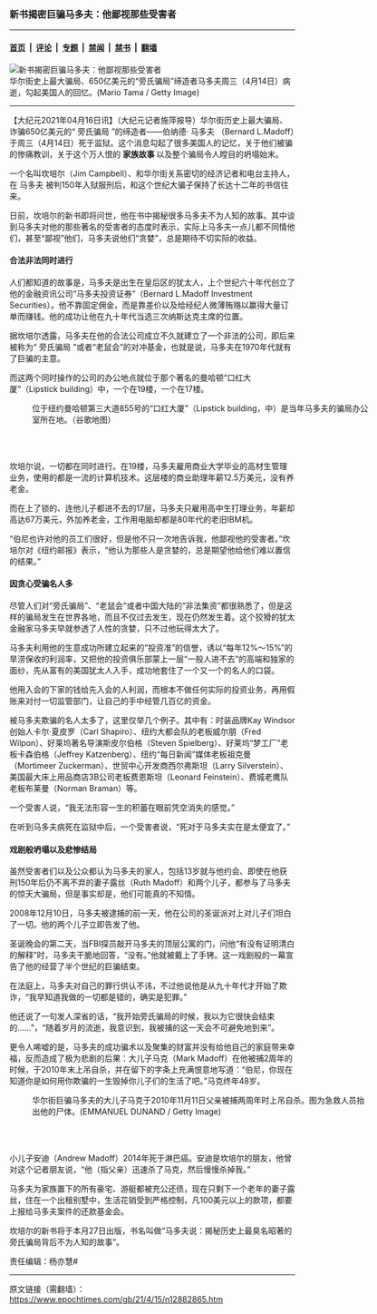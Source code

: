 ### 新书揭密巨骗马多夫：他鄙视那些受害者

---

#### [首页](../../../..?n12882865) &nbsp;|&nbsp; [评论](../../../../../epoch-comment?n12882865) &nbsp;|&nbsp; [专题](../../../../../epoch-special?n12882865) &nbsp;|&nbsp; [禁闻](../../../../../epoch-news?n12882865) &nbsp;|&nbsp; [禁书](../../../../../books?n12882865) &nbsp;|&nbsp; [翻墙](https://github.com/gfw-breaker/nogfw/blob/master/README.md?n12882865)


<div><img alt="新书揭密巨骗马多夫：他鄙视那些受害者" class="attachment-djy_600_400 size-djy_600_400 wp-post-image" src="https://i.epochtimes.com/assets/uploads/2021/04/id12882869-GettyImages-85333747-600x400.jpeg"/>
<div class="caption">
 华尔街史上最大骗局、650亿美元的“旁氏骗局”缔造者马多夫周三（4月14日）病逝，勾起美国人的回忆。(Mario Tama / Getty Image)
</div></div><hr/><div class="post_content" id="artbody" itemprop="articleBody">
 <!-- article content begin -->
 <p>
  【大纪元2021年04月16日讯】（大纪元记者施萍报导）华尔街历史上最大骗局、诈骗650亿美元的“
  <ok href="https://www.epochtimes.com/gb/tag/%E6%97%81%E6%B0%8F%E9%AA%97%E5%B1%80.html">
   旁氏骗局
  </ok>
  ”的缔造者——伯纳德·
  <ok href="https://www.epochtimes.com/gb/tag/%E9%A9%AC%E5%A4%9A%E5%A4%AB.html">
   马多夫
  </ok>
  （Bernard L.Madoff）于周三（4月14日）死于监狱。这个消息勾起了很多美国人的记忆，关于他们被骗的惨痛教训，关于这个万人恨的
  <strong>
   家族故事
  </strong>
  以及整个骗局令人瞠目的坍塌始末。
 </p>
 <p class="p1">
  一个名叫坎培尔（Jim Campbell）、和华尔街关系密切的经济记者和电台主持人，在
  <ok href="https://www.epochtimes.com/gb/tag/%E9%A9%AC%E5%A4%9A%E5%A4%AB.html">
   马多夫
  </ok>
  被判150年入狱服刑后，和这个世纪大骗子保持了长达十二年的书信往来。
 </p>
 <p class="p1">
  日前，坎培尔的新书即将问世，他在书中揭秘很多马多夫不为人知的故事。其中谈到马多夫对他的那些著名的受害者的态度时表示，实际上马多夫一点儿都不同情他们，甚至“鄙视”他们，马多夫说他们“贪婪”，总是期待不切实际的收益。
 </p>
 <h4 class="p1">
  合法非法同时进行
 </h4>
 <p class="p1">
  人们都知道的故事是，马多夫是出生在皇后区的犹太人，上个世纪六十年代创立了他的金融资讯公司“马多夫投资证券”（Bernard L.Madoff Investment Securities）。他不靠固定佣金，而是靠差价以及给经纪人微薄贿赂以赢得大量订单而赚钱。他的成功让他在九十年代当选三次纳斯达克主席的位置。
 </p>
 <p class="p1">
  据坎培尔透露，马多夫在他的合法公司成立不久就建立了一个非法的公司，即后来被称为“
  <ok href="https://www.epochtimes.com/gb/tag/%E6%97%81%E6%B0%8F%E9%AA%97%E5%B1%80.html">
   旁氏骗局
  </ok>
  ”或者“老鼠会”的对冲基金，也就是说，马多夫在1970年代就有了巨骗的主意。
 </p>
 <p class="p1">
  而这两个同时操作的公司的办公地点就位于那个著名的曼哈顿“口红大厦”（Lipstick building）中，一个在19楼，一个在17楼。
 </p>
 <figure aria-describedby="caption-attachment-12882872" class="wp-caption aligncenter" id="attachment_12882872" style="width: 600px">
  <ok href="https://i.epochtimes.com/assets/uploads/2021/04/id12882872-Screen-Shot-2021-04-15-at-2.37.08-PM.png" target="_blank">
   <img alt="" class="size-large wp-image-12882872" src="https://i.epochtimes.com/assets/uploads/2021/04/id12882872-Screen-Shot-2021-04-15-at-2.37.08-PM-600x314.png"/>
  </ok>
  <br/><figcaption class="wp-caption-text" id="caption-attachment-12882872">
   位于纽约曼哈顿第三大道855号的“口红大厦”（Lipstick building，中）是当年马多夫的骗局办公室所在地。（谷歌地图）
  </figcaption><br/>
 </figure><br/>
 <p class="p1">
  坎培尔说，一切都在同时进行。在19楼，马多夫雇用商业大学毕业的高材生管理业务，使用的都是一流的计算机技术。这层楼的商业助理年薪12.5万美元，没有养老金。
 </p>
 <p class="p1">
  而在上了锁的、连他儿子都进不去的17层，马多夫只雇用高中生打理业务，年薪却高达67万美元，外加养老金，工作用电脑却都是80年代的老旧IBM机。
 </p>
 <p class="p1">
  “伯尼也许对他的员工们很好，但是他不只一次地告诉我，他鄙视他的受害者。”坎培尔对《纽约邮报》表示，“他认为那些人是贪婪的，总是期望他给他们难以置信的结果。”
 </p>
 <h4 class="p1">
  因贪心受骗名人多
 </h4>
 <p class="p1">
  尽管人们对“旁氏骗局”、“老鼠会”或者中国大陆的“非法集资”都很熟悉了，但是这样的骗局发生在世界各地，而且不仅过去发生，现在仍然发生着。这个狡猾的犹太金融家马多夫早就参透了人性的贪婪，只不过他玩得太大了。
 </p>
 <p class="p1">
  马多夫利用他的生意成功所建立起来的“投资准”的信誉，诱以“每年12%～15%”的旱涝保收的利润率，又把他的投资俱乐部蒙上一层“一般人进不去”的高端和独家的面纱，先从富有的美国犹太人入手，成功地套住了一个又一个的名人的口袋。
 </p>
 <p class="p1">
  他用入会的下家的钱给先入会的人利润，而根本不做任何实际的投资业务，再用假账来对付一切监管部门，让自己的手中经管几百亿的资金。
 </p>
 <p class="p1">
  被马多夫欺骗的名人太多了，这里仅举几个例子。其中有：时装品牌Kay Windsor创始人卡尔·夏皮罗（Carl Shapiro）、纽约大都会队的老板威尔朋（Fred Wilpon）、好莱坞著名导演斯皮尔伯格（Steven Spielberg）、好莱坞“梦工厂”老板卡森伯格（Jeffrey Katzenberg）、纽约“每日新闻”媒体老板祖克曼（Mortimeer Zuckerman）、世贸中心开发商西尔弗斯坦（Larry Silverstein）、美国最大床上用品商店3B公司老板费恩斯坦（Leonard Feinstein）、费城老鹰队老板布莱曼（Norman Braman）等。
 </p>
 <p class="p1">
  一个受害人说，“我无法形容一生的积蓄在眼前凭空消失的感觉。”
 </p>
 <p class="p1">
  在听到马多夫病死在监狱中后，一个受害者说，“死对于马多夫实在是太便宜了。”
 </p>
 <h4 class="p1">
  戏剧般坍塌以及悲惨结局
 </h4>
 <p class="p1">
  虽然受害者们以及公众都认为马多夫的家人，包括13岁就与他约会、即使在他获刑150年后仍不离不弃的妻子露丝（Ruth Madoff）和两个儿子，都参与了马多夫的惊天大骗局，但是事实却是，他们可能真的不知情。
 </p>
 <p class="p1">
  2008年12月10日，马多夫被逮捕的前一天，他在公司的圣诞派对上对儿子们坦白了一切。他的两个儿子立即告发了他。
 </p>
 <p class="p1">
  圣诞晚会的第二天，当FBI探员敲开马多夫的顶层公寓的门，问他“有没有证明清白的解释”时，马多夫干脆地回答，“没有。”他就被戴上了手铐。这一戏剧般的一幕宣告了他的经营了半个世纪的巨骗结束。
 </p>
 <p class="p1">
  在法庭上，马多夫对自己的罪行供认不讳，不过他说他是从九十年代才开始了欺诈，“我早知道我做的一切都是错的，确实是犯罪。”
 </p>
 <p class="p1">
  他还说了一句发人深省的话，“我开始旁氏骗局的时候，我以为它很快会结束的……”，“随着岁月的流逝，我意识到，我被捕的这一天会不可避免地到来”。
 </p>
 <p class="p1">
  更令人唏嘘的是，马多夫的成功骗术以及聚集的财富并没有给他自己的家庭带来幸福，反而造成了极为悲剧的后果：大儿子马克（Mark Madoff）在他被捕2周年的时候，于2010年末上吊自杀，并在留下的字条上充满恨意地写道：“伯尼，你现在知道你是如何用你欺骗的一生毁掉你儿子们的生活了吧。”马克终年48岁。
 </p>
 <figure aria-describedby="caption-attachment-12882876" class="wp-caption aligncenter" id="attachment_12882876" style="width: 600px">
  <ok href="https://i.epochtimes.com/assets/uploads/2021/04/id12882876-GettyImages-1225679408.jpeg" target="_blank">
   <img alt="" class="size-large wp-image-12882876" src="https://i.epochtimes.com/assets/uploads/2021/04/id12882876-GettyImages-1225679408-600x422.jpeg"/>
  </ok>
  <br/><figcaption class="wp-caption-text" id="caption-attachment-12882876">
   华尔街巨骗马多夫的大儿子马克于2010年11月11日父亲被捕两周年时上吊自杀。图为急救人员抬出他的尸体。(EMMANUEL DUNAND / Getty Image)
  </figcaption><br/>
 </figure><br/>
 <p class="p1">
  小儿子安迪（Andrew Madoff）2014年死于淋巴癌。安迪是坎培尔的朋友，他曾对这个记者朋友说，“他（指父亲）迅速杀了马克，然后慢慢杀掉我。”
 </p>
 <p class="p1">
  马多夫为家族置下的所有豪宅、游艇都被充公还债，现在只剩下一个老年的妻子露丝，住在一个出租别墅中，生活花销受到严格控制，凡100美元以上的款项，都要上报给马多夫案件的还款基金会。
 </p>
 <p class="p1">
  坎培尔的新书将于本月27日出版，书名叫做“马多夫说：揭秘历史上最臭名昭著的旁氏骗局背后不为人知的故事”。
 </p>
 <p class="p1">
  责任编辑：杨亦慧#
 </p>
 <!-- article content end -->
 <div id="below_article_ad">
 </div>
</div>


---

原文链接（需翻墙）：https://www.epochtimes.com/gb/21/4/15/n12882865.htm